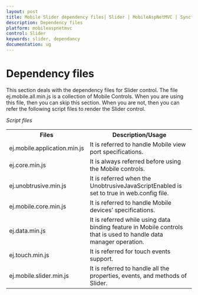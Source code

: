 ```yaml
---
layout: post
title: Mobile Slider dependency files| Slider | MobileAspNetMVC | Syncfusion
description: Dependency files
platform: mobileaspnetmvc
control: Slider
keywords: slider, dependancy
documentation: ug
---
```


# Dependency files

This section deals with the dependency files for Slider control. The file ej.mobile.all.min.js is a collection of Mobile Controls. When you are using this file, then you can skip this section. When you are not, then you can refer the following script files to render the Slider control.

_Script files_

<table>
<tr>
<th>
Files</th><th>
Description/Usage</th></tr>
<tr>
<td>
ej.mobile.application.min.js</td><td>
It is referred to handle Mobile view port specifications.</td></tr>
<tr>
<td>
ej.core.min.js</td><td>
It is always referred before using the Mobile controls.</td></tr>
<tr>
<td>
ej.unobtrusive.min.js</td><td>
It is referred when the UnobtrusiveJavaScriptEnabled is set to true in web.config file.</td></tr>
<tr>
<td>
ej.mobile.core.min.js</td><td>
It is referred to handle Mobile devices’ specifications.</td></tr>
<tr>
<td>
ej.data.min.js</td><td>
It is referred while using data binding feature in Mobile controls that is used to handle data manager operation.</td></tr>
<tr>
<td>
ej.touch.min.js</td><td>
It is referred for touch events support.</td></tr>
<tr>
<td>
ej.mobile.slider.min.js</td><td>
It is referred to handle all the properties, events, and methods of Slider.</td></tr>
</table>


